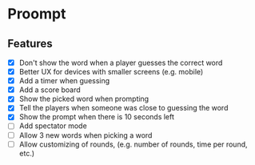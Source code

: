 # Proompt

## Features

- [x] Don't show the word when a player guesses the correct word
- [x] Better UX for devices with smaller screens (e.g. mobile)
- [x] Add a timer when guessing
- [x] Add a score board
- [x] Show the picked word when prompting
- [x] Tell the players when someone was close to guessing the word
- [x] Show the prompt when there is 10 seconds left
- [ ] Add spectator mode
- [ ] Allow 3 new words when picking a word
- [ ] Allow customizing of rounds, (e.g. number of rounds, time per round, etc.)